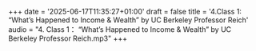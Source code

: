 +++
date = '2025-06-17T11:35:27+01:00'
draft = false
title = '4.Class 1: “What’s Happened to Income & Wealth” by UC Berkeley Professor Reich'
audio = "4. Class 1： “What’s Happened to Income & Wealth” by UC Berkeley Professor Reich.mp3"
+++

